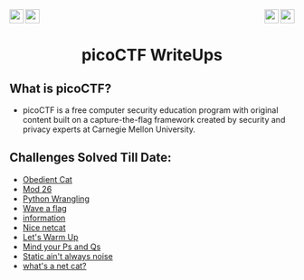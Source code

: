 <div>
   <a href="https://play.picoctf.org/login" alt="picoCTF" ><img src="https://img.shields.io/badge/picoCTF-Online%20CTF%20challenges-green[700]" height="25" ></a>
   <img src="https://img.shields.io/badge/picoCTF--Username%3A-hitaarthh-green[700]" align="left" height="25">
   <img src="https://img.shields.io/badge/picoGym%20Score%3A-210-blue" align="right" height="25">
   <a href="https://bi0s.in/"><img src="https://img.shields.io/badge/teamBi0s-Hardware-black" height="25"align="right"></a>
</div>

<div align="center">
   <h1> picoCTF WriteUps</h1>
</div>

## What is picoCTF?

<div>
 <ul>
   <li>picoCTF is a free computer security education program with original content built on a capture-the-flag framework created by security and privacy experts at Carnegie Mellon University.
   </li>
 <ul>

</div>   

## Challenges Solved Till Date:

- [Obedient Cat](https://github.com/hitaarthh/picoCTF-WriteUps/tree/main/Obedient%20Cat)
- [Mod 26](https://github.com/hitaarthh/picoCTF-WriteUps/tree/main/Mod%2026)
- [Python Wrangling](https://github.com/hitaarthh/picoCTF-WriteUps/tree/main/Python%20Wrangling)
- [Wave a flag](https://github.com/hitaarthh/picoCTF-WriteUps/tree/main/Wave%20a%20flag)
- [information](https://github.com/hitaarthh/picoCTF-WriteUps/tree/main/information)
- [Nice netcat](https://github.com/hitaarthh/picoCTF-WriteUps/tree/main/Nice%20netcat) 
- [Let's Warm Up](https://github.com/hitaarthh/picoCTF-WriteUps/tree/main/Let's%20Warm%20Up)
- [Mind your Ps and Qs](https://github.com/hitaarthh/picoCTF-WriteUps/tree/main/Mind%20your%20Ps%20and%20Qs)
- [Static ain't always noise](https://github.com/hitaarthh/picoCTF-WriteUps/tree/main/Static%20ain't%20always%20noise)
- [what's a net cat?](https://github.com/hitaarthh/picoCTF-WriteUps/tree/main/what's%20a%20net%20cat%3F)
